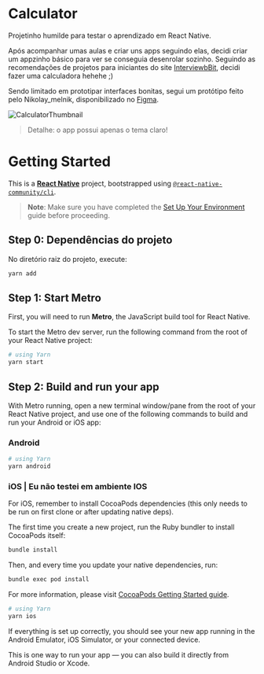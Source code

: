 # Calculator

Projetinho humilde para testar o aprendizado em React Native.

Após acompanhar umas aulas e criar uns apps seguindo elas, decidi criar um appzinho básico para ver se conseguia desenrolar sozinho. Seguindo as recomendações de projetos para iniciantes do site [InterviewbBit](https://www.interviewbit.com/blog/react-native-projects/), decidi fazer uma calculadora hehehe ;)

Sendo limitado em prototipar interfaces bonitas, segui um protótipo feito pelo Nikolay_melnik, disponibilizado no [Figma](https://www.figma.com/design/nxPTLl9M3umJR3r3teTt7S/Daily-UI-Challenge--004.-Calculator--Community-?node-id=1-599&p=f&t=1iZunDqywSeYY9BK-0).

![CalculatorThumbnail](https://github.com/user-attachments/assets/992c8548-b4a1-4c3c-9a80-ad98751c5882)

> Detalhe: o app possui apenas o tema claro!

# Getting Started

This is a [**React Native**](https://reactnative.dev) project, bootstrapped using [`@react-native-community/cli`](https://github.com/react-native-community/cli).

> **Note**: Make sure you have completed the [Set Up Your Environment](https://reactnative.dev/docs/set-up-your-environment) guide before proceeding.

## Step 0: Dependências do projeto

No diretório raiz do projeto, execute:

```sh
yarn add
```

## Step 1: Start Metro

First, you will need to run **Metro**, the JavaScript build tool for React Native.

To start the Metro dev server, run the following command from the root of your React Native project:

```sh
# using Yarn
yarn start
```

## Step 2: Build and run your app

With Metro running, open a new terminal window/pane from the root of your React Native project, and use one of the following commands to build and run your Android or iOS app:

### Android

```sh
# using Yarn
yarn android
```

### iOS | Eu não testei em ambiente IOS

For iOS, remember to install CocoaPods dependencies (this only needs to be run on first clone or after updating native deps).

The first time you create a new project, run the Ruby bundler to install CocoaPods itself:

```sh
bundle install
```

Then, and every time you update your native dependencies, run:

```sh
bundle exec pod install
```

For more information, please visit [CocoaPods Getting Started guide](https://guides.cocoapods.org/using/getting-started.html).

```sh
# using Yarn
yarn ios
```

If everything is set up correctly, you should see your new app running in the Android Emulator, iOS Simulator, or your connected device.

This is one way to run your app — you can also build it directly from Android Studio or Xcode.
